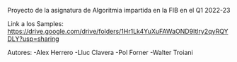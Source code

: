 Proyecto de la asignatura de Algoritmia impartida en la FIB en el Q1 2022-23

Link a los Samples: https://drive.google.com/drive/folders/1Hr1Lk4YuXuFAWaOND9Itlry2qyRQYDLY?usp=sharing


Autores: 
  -Alex Herrero
  -Lluc Clavera
  -Pol Forner
  -Walter Troiani
